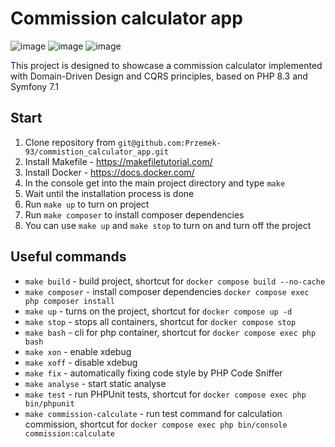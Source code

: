 # Commission calculator app

![image](https://img.shields.io/badge/PHP-777BB4?style=for-the-badge&logo=php&logoColor=white)
![image](https://img.shields.io/badge/Symfony-000000?style=for-the-badge&logo=Symfony&logoColor=white)
![image](https://img.shields.io/badge/Docker-2CA5E0?style=for-the-badge&logo=docker&logoColor=white)

This project is designed to showcase a commission calculator implemented with Domain-Driven Design and CQRS principles, based on PHP 8.3 and Symfony 7.1

## Start

1. Clone repository from `git@github.com:Przemek-93/commistion_calculator_app.git`
2. Install Makefile - https://makefiletutorial.com/
3. Install Docker - https://docs.docker.com/
4. In the console get into the main project directory and type `make`
5. Wait until the installation process is done
6. Run `make up` to turn on project
7. Run `make composer` to install composer dependencies
8. You can use `make up` and `make stop` to turn on and turn off the project

## Useful commands

- `make build` - build project, shortcut for `docker compose build --no-cache`
- `make composer` - install composer dependencies `docker compose exec php composer install`
- `make up` - turns on the project, shortcut for `docker compose up -d`
- `make stop` - stops all containers, shortcut for `docker compose stop`
- `make bash` - cli for php container, shortcut for `docker compose exec php bash`
- `make xon` - enable xdebug
- `make xoff` - disable xdebug
- `make fix` - automatically fixing code style by PHP Code Sniffer   
- `make analyse` - start static analyse
- `make test` - run PHPUnit tests, shortcut for `docker compose exec php bin/phpunit`
- `make commission-calculate` - run test command for calculation commission, shortcut for `docker compose exec php bin/console commission:calculate`